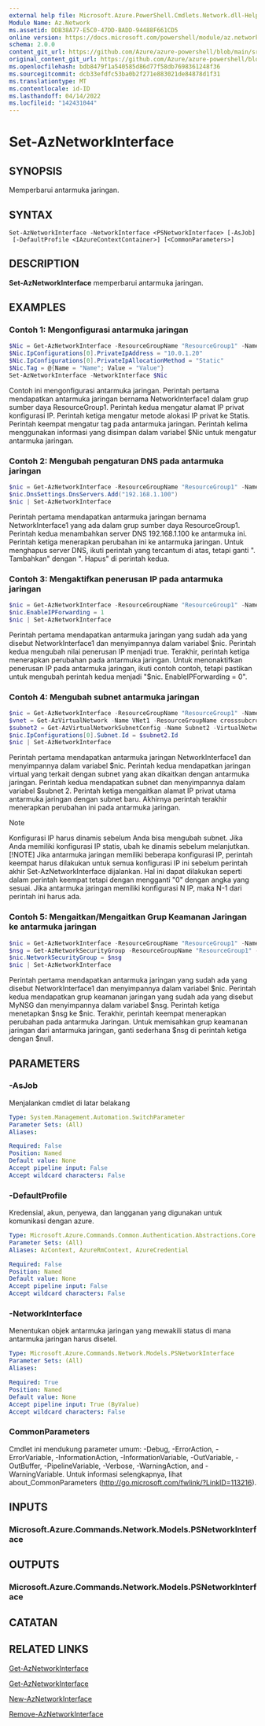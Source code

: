```yaml
---
external help file: Microsoft.Azure.PowerShell.Cmdlets.Network.dll-Help.xml
Module Name: Az.Network
ms.assetid: DDB38A77-E5C0-47DD-BADD-94488F661CD5
online version: https://docs.microsoft.com/powershell/module/az.network/set-aznetworkinterface
schema: 2.0.0
content_git_url: https://github.com/Azure/azure-powershell/blob/main/src/Network/Network/help/Set-AzNetworkInterface.md
original_content_git_url: https://github.com/Azure/azure-powershell/blob/main/src/Network/Network/help/Set-AzNetworkInterface.md
ms.openlocfilehash: bdb8479f1a540585d86d77f58db7698361248f36
ms.sourcegitcommit: dcb33efdfc53ba0b2f271e883021de84878d1f31
ms.translationtype: MT
ms.contentlocale: id-ID
ms.lasthandoff: 04/14/2022
ms.locfileid: "142431044"
---
```

# Set-AzNetworkInterface

## SYNOPSIS
Memperbarui antarmuka jaringan.

## SYNTAX

```
Set-AzNetworkInterface -NetworkInterface <PSNetworkInterface> [-AsJob]
 [-DefaultProfile <IAzureContextContainer>] [<CommonParameters>]
```

## DESCRIPTION
**Set-AzNetworkInterface** memperbarui antarmuka jaringan.

## EXAMPLES

### Contoh 1: Mengonfigurasi antarmuka jaringan
```powershell
$Nic = Get-AzNetworkInterface -ResourceGroupName "ResourceGroup1" -Name "NetworkInterface1"
$Nic.IpConfigurations[0].PrivateIpAddress = "10.0.1.20"
$Nic.IpConfigurations[0].PrivateIpAllocationMethod = "Static"
$Nic.Tag = @{Name = "Name"; Value = "Value"}
Set-AzNetworkInterface -NetworkInterface $Nic
```

Contoh ini mengonfigurasi antarmuka jaringan.
Perintah pertama mendapatkan antarmuka jaringan bernama NetworkInterface1 dalam grup sumber daya ResourceGroup1.
Perintah kedua mengatur alamat IP privat konfigurasi IP.
Perintah ketiga mengatur metode alokasi IP privat ke Statis.
Perintah keempat mengatur tag pada antarmuka jaringan.
Perintah kelima menggunakan informasi yang disimpan dalam variabel $Nic untuk mengatur antarmuka jaringan.

### Contoh 2: Mengubah pengaturan DNS pada antarmuka jaringan
```powershell
$nic = Get-AzNetworkInterface -ResourceGroupName "ResourceGroup1" -Name "NetworkInterface1"
$nic.DnsSettings.DnsServers.Add("192.168.1.100")
$nic | Set-AzNetworkInterface
```

Perintah pertama mendapatkan antarmuka jaringan bernama NetworkInterface1 yang ada dalam grup sumber daya ResourceGroup1. Perintah kedua menambahkan server DNS 192.168.1.100 ke antarmuka ini. Perintah ketiga menerapkan perubahan ini ke antarmuka jaringan. Untuk menghapus server DNS, ikuti perintah yang tercantum di atas, tetapi ganti ". Tambahkan" dengan ". Hapus" di perintah kedua.

### Contoh 3: Mengaktifkan penerusan IP pada antarmuka jaringan
```powershell
$nic = Get-AzNetworkInterface -ResourceGroupName "ResourceGroup1" -Name "NetworkInterface1"
$nic.EnableIPForwarding = 1
$nic | Set-AzNetworkInterface
```

Perintah pertama mendapatkan antarmuka jaringan yang sudah ada yang disebut NetworkInterface1 dan menyimpannya dalam variabel $nic. Perintah kedua mengubah nilai penerusan IP menjadi true. Terakhir, perintah ketiga menerapkan perubahan pada antarmuka jaringan. Untuk menonaktifkan penerusan IP pada antarmuka jaringan, ikuti contoh contoh, tetapi pastikan untuk mengubah perintah kedua menjadi "$nic. EnableIPForwarding = 0".

### Contoh 4: Mengubah subnet antarmuka jaringan
```powershell
$nic = Get-AzNetworkInterface -ResourceGroupName "ResourceGroup1" -Name "NetworkInterface1"
$vnet = Get-AzVirtualNetwork -Name VNet1 -ResourceGroupName crosssubcrossversionpeering
$subnet2 = Get-AzVirtualNetworkSubnetConfig -Name Subnet2 -VirtualNetwork $vnet
$nic.IpConfigurations[0].Subnet.Id = $subnet2.Id
$nic | Set-AzNetworkInterface
```

Perintah pertama mendapatkan antarmuka jaringan NetworkInterface1 dan menyimpannya dalam variabel $nic. Perintah kedua mendapatkan jaringan virtual yang terkait dengan subnet yang akan dikaitkan dengan antarmuka jaringan. Perintah kedua mendapatkan subnet dan menyimpannya dalam variabel $subnet 2. Perintah ketiga mengaitkan alamat IP privat utama antarmuka jaringan dengan subnet baru. Akhirnya perintah terakhir menerapkan perubahan ini pada antarmuka jaringan.
>[!NOTE] 
>Konfigurasi IP harus dinamis sebelum Anda bisa mengubah subnet. Jika Anda memiliki konfigurasi IP statis, ubah ke dinamis sebelum melanjutkan. 
>[!NOTE]
>Jika antarmuka jaringan memiliki beberapa konfigurasi IP, perintah keempat harus dilakukan untuk semua konfigurasi IP ini sebelum perintah akhir Set-AzNetworkInterface dijalankan. Hal ini dapat dilakukan seperti dalam perintah keempat tetapi dengan mengganti "0" dengan angka yang sesuai. Jika antarmuka jaringan memiliki konfigurasi N IP, maka N-1 dari perintah ini harus ada.

### Contoh 5: Mengaitkan/Mengaitkan Grup Keamanan Jaringan ke antarmuka jaringan
```powershell
$nic = Get-AzNetworkInterface -ResourceGroupName "ResourceGroup1" -Name "NetworkInterface1"
$nsg = Get-AzNetworkSecurityGroup -ResourceGroupName "ResourceGroup1" -Name "MyNSG"
$nic.NetworkSecurityGroup = $nsg
$nic | Set-AzNetworkInterface
```

Perintah pertama mendapatkan antarmuka jaringan yang sudah ada yang disebut NetworkInterface1 dan menyimpannya dalam variabel $nic. Perintah kedua mendapatkan grup keamanan jaringan yang sudah ada yang disebut MyNSG dan menyimpannya dalam variabel $nsg. Perintah ketiga menetapkan $nsg ke $nic. Terakhir, perintah keempat menerapkan perubahan pada antarmuka Jaringan. Untuk memisahkan grup keamanan jaringan dari antarmuka jaringan, ganti sederhana $nsg di perintah ketiga dengan $null.

## PARAMETERS

### -AsJob
Menjalankan cmdlet di latar belakang

```yaml
Type: System.Management.Automation.SwitchParameter
Parameter Sets: (All)
Aliases:

Required: False
Position: Named
Default value: None
Accept pipeline input: False
Accept wildcard characters: False
```

### -DefaultProfile
Kredensial, akun, penyewa, dan langganan yang digunakan untuk komunikasi dengan azure.

```yaml
Type: Microsoft.Azure.Commands.Common.Authentication.Abstractions.Core.IAzureContextContainer
Parameter Sets: (All)
Aliases: AzContext, AzureRmContext, AzureCredential

Required: False
Position: Named
Default value: None
Accept pipeline input: False
Accept wildcard characters: False
```

### -NetworkInterface
Menentukan objek antarmuka jaringan yang mewakili status di mana antarmuka jaringan harus disetel.

```yaml
Type: Microsoft.Azure.Commands.Network.Models.PSNetworkInterface
Parameter Sets: (All)
Aliases:

Required: True
Position: Named
Default value: None
Accept pipeline input: True (ByValue)
Accept wildcard characters: False
```

### CommonParameters
Cmdlet ini mendukung parameter umum: -Debug, -ErrorAction, -ErrorVariable, -InformationAction, -InformationVariable, -OutVariable, -OutBuffer, -PipelineVariable, -Verbose, -WarningAction, and -WarningVariable. Untuk informasi selengkapnya, lihat about_CommonParameters (http://go.microsoft.com/fwlink/?LinkID=113216).

## INPUTS

### Microsoft.Azure.Commands.Network.Models.PSNetworkInterface

## OUTPUTS

### Microsoft.Azure.Commands.Network.Models.PSNetworkInterface

## CATATAN

## RELATED LINKS

[Get-AzNetworkInterface](./Get-AzNetworkInterface.md)

[Get-AzNetworkInterface](./Get-AzNetworkInterface.md)

[New-AzNetworkInterface](./New-AzNetworkInterface.md)

[Remove-AzNetworkInterface](./Remove-AzNetworkInterface.md)
